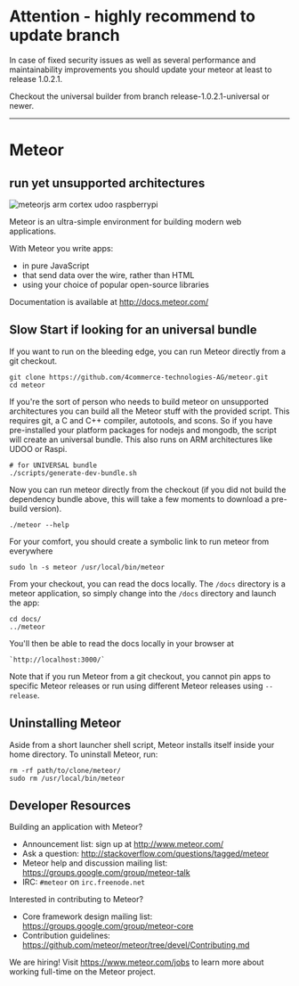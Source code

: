 # Attention - highly recommend to update branch

In case of fixed security issues as well as several performance and maintainability improvements you should update your meteor at least to release 1.0.2.1.

Checkout the universal builder from branch release-1.0.2.1-universal or newer.

---

# Meteor

## run yet unsupported architectures

![meteorjs arm cortex udoo raspberrypi](https://lh3.googleusercontent.com/-N7bR3zreEoA/VFZRK3WdBtI/AAAAAAAAAhA/-8gPsAszTnM/w600-h498-no/meteorjs-udoo-raspi-arm-cortex.png)

Meteor is an ultra-simple environment for building modern web
applications.

With Meteor you write apps:

* in pure JavaScript
* that send data over the wire, rather than HTML
* using your choice of popular open-source libraries

Documentation is available at http://docs.meteor.com/

## Slow Start if looking for an universal bundle

If you want to run on the bleeding edge, you
can run Meteor directly from a git checkout.

    git clone https://github.com/4commerce-technologies-AG/meteor.git
    cd meteor

If you're the sort of person who needs to build meteor on unsupported architectures
you can build all the Meteor stuff with the provided script. This requires git, a C and C++ compiler,
autotools, and scons. So if you have pre-installed your platform packages for
nodejs and mongodb, the script will create an universal bundle. This
also runs on ARM architectures like UDOO or Raspi.

    # for UNIVERSAL bundle
    ./scripts/generate-dev-bundle.sh

Now you can run meteor directly from the checkout (if you did not
build the dependency bundle above, this will take a few moments to
download a pre-build version).

    ./meteor --help

For your comfort, you should create a symbolic link to run meteor from everywhere

    sudo ln -s meteor /usr/local/bin/meteor

From your checkout, you can read the docs locally. The `/docs` directory is a
meteor application, so simply change into the `/docs` directory and launch
the app:

    cd docs/
    ../meteor

You'll then be able to read the docs locally in your browser at

    `http://localhost:3000/`

Note that if you run Meteor from a git checkout, you cannot pin apps to specific
Meteor releases or run using different Meteor releases using `--release`.

## Uninstalling Meteor

Aside from a short launcher shell script, Meteor installs itself inside your
home directory. To uninstall Meteor, run:

    rm -rf path/to/clone/meteor/
    sudo rm /usr/local/bin/meteor

## Developer Resources

Building an application with Meteor?

* Announcement list: sign up at http://www.meteor.com/
* Ask a question: http://stackoverflow.com/questions/tagged/meteor
* Meteor help and discussion mailing list: https://groups.google.com/group/meteor-talk
* IRC: `#meteor` on `irc.freenode.net`

Interested in contributing to Meteor?

* Core framework design mailing list: https://groups.google.com/group/meteor-core
* Contribution guidelines: https://github.com/meteor/meteor/tree/devel/Contributing.md

We are hiring!  Visit https://www.meteor.com/jobs to
learn more about working full-time on the Meteor project.

